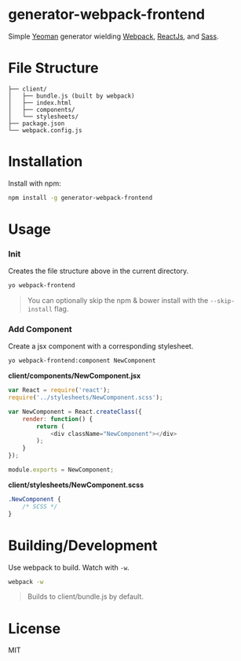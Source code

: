 generator-webpack-frontend
==========================
Simple [Yeoman](http://yeoman.io) generator wielding [Webpack](http://webpack.github.io/), [ReactJs](http://facebook.github.io/react/), and [Sass](http://sass-lang.com).

File Structure
==============

	├── client/
	│   ├── bundle.js (built by webpack)
	│   ├── index.html
	│   ├── components/
	│   └── stylesheets/
	├── package.json
	└── webpack.config.js

Installation
============

Install with npm:

```bash
npm install -g generator-webpack-frontend
```

Usage
=====

### Init
Creates the file structure above in the current directory.
```bash
yo webpack-frontend
```

> You can optionally skip the npm & bower install with the `--skip-install` flag.


### Add Component
Create a jsx component with a corresponding stylesheet.

```bash
yo webpack-frontend:component NewComponent
```


__client/components/NewComponent.jsx__
```js
var React = require('react');
require('../stylesheets/NewComponent.scss');

var NewComponent = React.createClass({
	render: function() {
		return (
			<div className="NewComponent"></div>
		);
	}
});

module.exports = NewComponent;
```

__client/stylesheets/NewComponent.scss__
```scss
.NewComponent {
	/* SCSS */
}
```

Building/Development
====================
Use webpack to build. Watch with ```-w```.

```bash
webpack -w
```

> Builds to client/bundle.js by default.


License
=======

MIT
